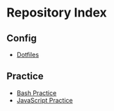 # Repository Index

## Config

- [Dotfiles](https://github.com/timdavish/dotfiles)

## Practice

- [Bash Practice](https://github.com/timdavish/bash-practice)
- [JavaScript Practice](https://github.com/timdavish/js-practice)

